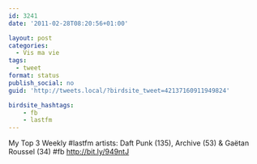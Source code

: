 ```yaml
---
id: 3241
date: '2011-02-28T08:20:56+01:00'

layout: post
categories:
  - Vis ma vie
tags:
  - tweet
format: status
publish_social: no
guid: 'http://tweets.local/?birdsite_tweet=42137160911949824'

birdsite_hashtags:
    - fb
    - lastfm
---
```


My Top 3 Weekly #lastfm artists: Daft Punk (135), Archive (53) &amp; Gaëtan Roussel (34) #fb http://bit.ly/949ntJ